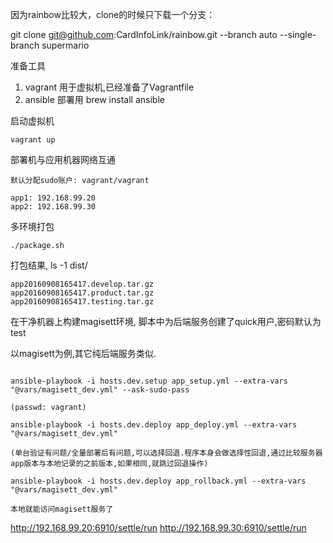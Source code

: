 因为rainbow比较大，clone的时候只下载一个分支：

git clone git@github.com:CardInfoLink/rainbow.git --branch auto --single-branch supermario


准备工具

1. vagrant 用于虚拟机,已经准备了Vagrantfile
2. ansible 部署用 brew install ansible

启动虚拟机

```
vagrant up

```

部署机与应用机器网络互通

```
默认分配sudo账户: vagrant/vagrant

app1: 192.168.99.20
app2: 192.168.99.30

```


多环境打包

```
./package.sh

```

打包结果, ls -1 dist/
```
app20160908165417.develop.tar.gz
app20160908165417.product.tar.gz
app20160908165417.testing.tar.gz

```

在干净机器上构建magisett环境, 脚本中为后端服务创建了quick用户,密码默认为test

以magisett为例,其它纯后端服务类似.

```

ansible-playbook -i hosts.dev.setup app_setup.yml --extra-vars "@vars/magisett_dev.yml" --ask-sudo-pass

(passwd: vagrant)

ansible-playbook -i hosts.dev.deploy app_deploy.yml --extra-vars "@vars/magisett_dev.yml"

(单台验证有问题/全量部署后有问题,可以选择回退.程序本身会做选择性回退,通过比较服务器app版本与本地记录的之前版本,如果相同,就跳过回退操作)

ansible-playbook -i hosts.dev.deploy app_rollback.yml --extra-vars "@vars/magisett_dev.yml"

本地就能访问magisett服务了

```
http://192.168.99.20:6910/settle/run
http://192.168.99.30:6910/settle/run
```
